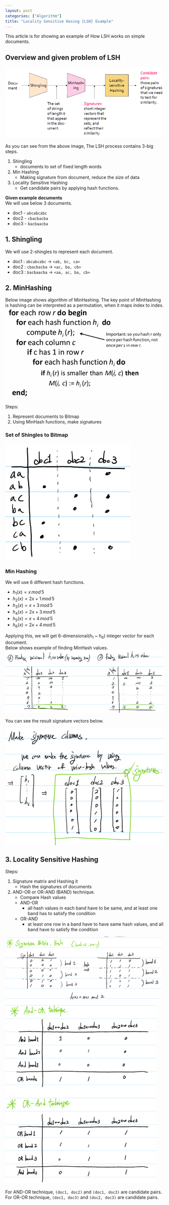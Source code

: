 ```yaml
---
layout: post
categories: ["Algorithm"]
title: "Locality Sensitive Hasing [LSH] Example"
---
```

This article is for showing an example of How LSH works on simple documents.  

## Overview and given problem of LSH
<img src="/assets/post/2024-06-24/1_lsh_overview.png" />   

As you can see from the above image, The LSH process contains 3-big steps.  
1. Shingling
    - documents to set of fixed length words
2. Min Hashing
    - Making signature from document, reduce the size of data
3. Locality Sensitive Hashing
    - Get candidate pairs by applying hash functions.
  
__Given example documents__  
We will use below 3 documents.  
- doc1 - `abcabcabc`
- doc2 - `cbacbacba`
- doc3 - `bacbaacba`
  
## 1. Shingling
We will use 2-shingles to represent each document.  
- doc1 : `abcabcabc` -> `<ab, bc, ca>`
- doc2 : `cbacbacba` -> `<ac, ba, cb>`
- doc3 : `bacbaacba` -> `<aa, ac, ba, cb>`
  
## 2. MinHashing
Below image shows algorithm of MinHashing. The key point of MinHashing is hashing can be interpreted as a permutation, when it maps index to index.  
<img src="/assets/post/2024-06-24/2_minhash_alg.png" />  

Steps:
1. Represent documents to Bitmap
2. Using MinHash functions, make signatures  
  
### Set of Shingles to Bitmap
<img src="/assets/post/2024-06-24/3_bitmap.png" />  

### Min Hashing
We will use 6 different hash functions.  
- $h_1(x)=x\,mod\,5$
- $h_2(x)=2x+1\,mod\,5$
- $h_3(x)=x+3\,mod\,5$
- $h_4(x)=2x+3\,mod\,5$
- $h_5(x)=x+4\,mod\,5$
- $h_6(x)=2x+4\,mod\,5$  

Applying this, we will get 6-dimensional($h_1$ ~ $h_6$) integer vector for each document.  
Below shows example of finding MinHash values.  
<img src="/assets/post/2024-06-24/4_minhash_example.png" />  

You can see the result signature vectors below.  

<img src="/assets/post/2024-06-24/5_signatures.png" />  

  
## 3. Locality Sensitive Hashing
Steps:  
1. Signature matrix and Hashing it
    - Hash the signatures of documents
2. AND-OR or OR-AND (BAND) technique.
    - Compare Hash values 
    - AND-OR
        - all hash values in each band have to be same, and at least one band has to satisfy the condition
    - OR-AND
        - at least one row in a band have to have same hash values, and all band have to satisfy the condition  
  
<img src="/assets/post/2024-06-24/6_lsh1.png" />   

<img src="/assets/post/2024-06-24/7_lsh2.png" />   

For AND-OR technique, `(doc1, doc2)` and `(doc1, doc3)` are candidate pairs.  
For OR-OR technique, `(doc1, doc3)` and `(doc2, doc3)` are candidate pairs.  
